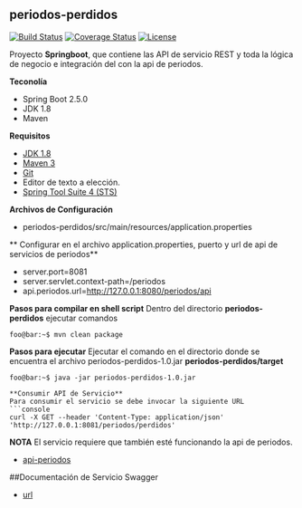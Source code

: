 ## periodos-perdidos
[![Build Status](https://travis-ci.org/codecentric/springboot-sample-app.svg?branch=master)](https://travis-ci.org/codecentric/springboot-sample-app)
[![Coverage Status](https://coveralls.io/repos/github/codecentric/springboot-sample-app/badge.svg?branch=master)](https://coveralls.io/github/codecentric/springboot-sample-app?branch=master)
[![License](http://img.shields.io/:license-apache-blue.svg)](http://www.apache.org/licenses/LICENSE-2.0.html)

Proyecto **Springboot**, que contiene las API de servicio REST y toda la lógica de negocio e integración del con la api de periodos.

**Teconolía**
- Spring Boot 2.5.0
- JDK 1.8
- Maven

**Requisitos**
- [JDK 1.8](http://www.oracle.com/technetwork/java/javase/downloads/jdk8-downloads-2133151.html)
- [Maven 3](https://maven.apache.org)
- [Git](https://git-scm.com/)
- Editor de texto a elección. 
- [Spring Tool Suite 4 (STS)](https://spring.io/tools)

**Archivos de Configuración**
- periodos-perdidos/src/main/resources/application.properties

** Configurar en el archivo application.properties, puerto y url de api de servicios de periodos**
- server.port=8081
- server.servlet.context-path=/periodos
- api.periodos.url=http://127.0.0.1:8080/periodos/api


**Pasos para compilar en shell script**
Dentro del directorio **periodos-perdidos** ejecutar comandos
```console
foo@bar:~$ mvn clean package
```

**Pasos para ejecutar**
Ejecutar el comando en el directorio donde se encuentra el archivo periodos-perdidos-1.0.jar **periodos-perdidos/target**
```console
foo@bar:~$ java -jar periodos-perdidos-1.0.jar

**Consumir API de Servicio**
Para consumir el servicio se debe invocar la siguiente URL
```console
curl -X GET --header 'Content-Type: application/json' 'http://127.0.0.1:8081/periodos/perdidos'
```
**NOTA**
El servicio requiere que también esté funcionando la api de periodos.
- [api-periodos](https://github.com/previred/Generador_Datos_Desafio_Uno.git)

##Documentación de Servicio Swagger
- [url](http://localhost:8081/periodos/swagger-ui.htm)
